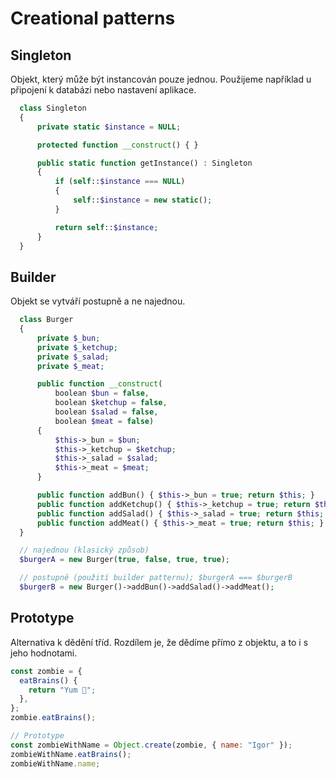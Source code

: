 # Creational patterns

## Singleton

Objekt, který může být instancován pouze jednou. Použijeme například u připojení k databázi nebo nastavení aplikace.

```php
  class Singleton
  {
      private static $instance = NULL;

      protected function __construct() { }

      public static function getInstance() : Singleton
      {
          if (self::$instance === NULL)
          {
              self::$instance = new static();
          }

          return self::$instance;
      }
  }
```

## Builder

Objekt se vytváří postupně a ne najednou.

```php
  class Burger
  {
      private $_bun;
      private $_ketchup;
      private $_salad;
      private $_meat;

      public function __construct(
          boolean $bun = false,
          boolean $ketchup = false,
          boolean $salad = false,
          boolean $meat = false)
      {
          $this->_bun = $bun;
          $this->_ketchup = $ketchup;
          $this->_salad = $salad;
          $this->_meat = $meat;
      }

      public function addBun() { $this->_bun = true; return $this; }
      public function addKetchup() { $this->_ketchup = true; return $this; }
      public function addSalad() { $this->_salad = true; return $this; }
      public function addMeat() { $this->_meat = true; return $this; }
  }

  // najednou (klasický způsob)
  $burgerA = new Burger(true, false, true, true);

  // postupně (použití builder patternu); $burgerA === $burgerB
  $burgerB = new Burger()->addBun()->addSalad()->addMeat();
```

## Prototype

Alternativa k dědění tříd. Rozdílem je, že dědíme přímo z objektu, a to i s jeho hodnotami.

```js
const zombie = {
  eatBrains() {
    return "Yum 🧠";
  },
};
zombie.eatBrains();

// Prototype
const zombieWithName = Object.create(zombie, { name: "Igor" });
zombieWithName.eatBrains();
zombieWithName.name;
```
